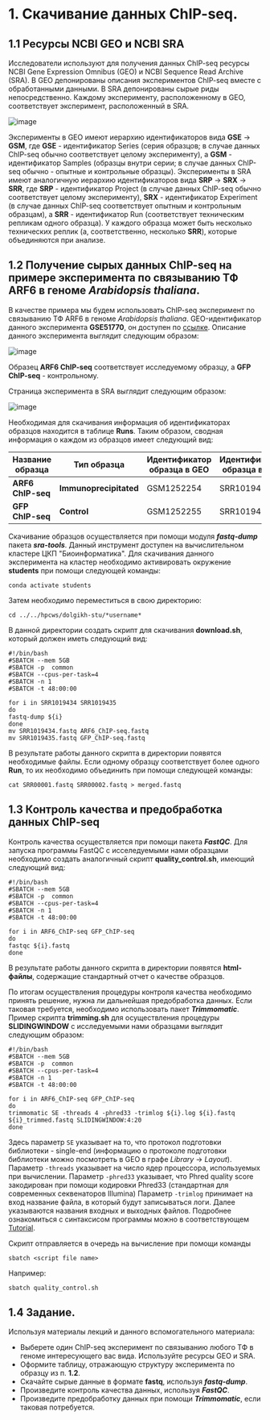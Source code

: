 # 1. Скачивание данных ChIP-seq.

## 1.1 Ресурсы NCBI GEO и NCBI SRA

Исследователи используют для получения данных ChIP-seq ресурсы NCBI Gene Expression Omnibus (GEO) и NCBI Sequence Read Archive (SRA). В GEO депонированы описания экспериментов ChIP-seq вместе с обработанными данными. В SRA депонированы сырые риды непосредственно. Каждому эксперименту, расположенному в GEO, соответствует эксперимент, расположенный в SRA. 

![image](https://user-images.githubusercontent.com/83860672/165040978-e509cce0-1b71-4177-8a56-615f0fce4b41.png)


Эксперименты в GEO имеют иерархию идентификаторов вида **GSE** → **GSM**, где **GSE** - идентификатор Series (серия образцов; в случае данных ChIP-seq обычно соответствует целому эксперименту), а **GSM** - идентификатор Samples (образцы внутри серии; в случае данных ChIP-seq обычно - опытные и контрольные образцы). Эксперименты в SRA имеют аналогичную иерархию идентификаторов вида **SRP** → **SRX** → **SRR**, где **SRP** - идентификатор Project (в случае данных ChIP-seq обычно соответствует целому эксперименту), **SRX** - идентификатор Experiment (в случае данных ChIP-seq соответствует опытным и контрольным образцам), а **SRR** - идентификатор Run (соответствует техническим репликам одного образца). У каждого образца может быть несколько технических реплик (а, соответственно, несколько **SRR**), которые объединяются при анализе.

## 1.2 Получение сырых данных ChIP-seq на примере эксперимента по связыванию ТФ ARF6 в геноме *Arabidopsis thaliana*.

В качестве примера мы будем использовать ChIP-seq эксперимент по связыванию ТФ ARF6 в геноме *Arabidopsis thaliana*. GEO-идентификатор данного эксперимента **GSE51770**, он доступен по [ссылке](https://www.ncbi.nlm.nih.gov/geo/query/acc.cgi?acc=GSE51770). Описание данного эксперимента выглядит следующим образом:

![image](https://user-images.githubusercontent.com/83860672/165031288-ff785117-b379-41e8-823c-de245c75a5d6.png)

Образец **ARF6 ChIP-seq** соответствует исследуемому образцу, а **GFP ChIP-seq** - контрольному.

Страница эксперимента в SRA выглядит следующим образом:

![image](https://user-images.githubusercontent.com/83860672/165033263-dc202304-6388-40c4-92fd-815d6e3c717a.png)

Необходимая для скачивания информация об идентификаторах образцов находится в таблице **Runs**. Таким образом, сводная информация о каждом из образцов имеет следующий вид:

|Название образца|Тип образца|Идентификатор образца в GEO|Идентификатор образца в SRA|
|---|---|---|---|
|**ARF6 ChIP-seq**|**Immunoprecipitated**|GSM1252254|SRR1019434|
|**GFP ChIP-seq**|**Control**|GSM1252255|SRR1019435|

Скачивание образцов осуществляется при помощи модуля **_fastq-dump_** пакета **_sra-tools_**. Данный инструмент доступен на вычислительном кластере ЦКП "Биоинформатика". Для скачивания данного эксперимента на кластер необходимо активировать окружение **students** при помощи следующей команды:

`conda activate students`

Затем необходимо переместиться в свою директорию:

`cd ../../hpcws/dolgikh-stu/*username*`

В данной директории создать скрипт для скачивания **download.sh**, который должен иметь следующий вид:

```shell
#!/bin/bash
#SBATCH --mem 5GB
#SBATCH -p  common
#SBATCH --cpus-per-task=4
#SBATCH -n 1
#SBATCH -t 48:00:00

for i in SRR1019434 SRR1019435
do
fastq-dump ${i}
done
mv SRR1019434.fastq ARF6_ChIP-seq.fastq
mv SRR1019435.fastq GFP_ChIP-seq.fastq
```

В результате работы данного скрипта в директории появятся необходимые файлы. Если одному образцу соответствует более одного **Run**, то их необходимо объединить при помощи следующей команды:

`cat SRR00001.fastq SRR00002.fastq > merged.fastq`

## 1.3 Контроль качества и предобработка данных ChIP-seq

Контроль качества осуществляется при помощи пакета **_FastQC_**. Для запуска программы FastQC с исселедуемыми нами образцами необходимо создать аналогичный скрипт **quality_control.sh**, имеющий следующий вид:

```shell
#!/bin/bash
#SBATCH --mem 5GB
#SBATCH -p  common
#SBATCH --cpus-per-task=4
#SBATCH -n 1
#SBATCH -t 48:00:00

for i in ARF6_ChIP-seq GFP_ChIP-seq
do
fastqc ${i}.fastq
done
```

В результате работы данного скрипта в директории появятся **html-файлы**, содержащие стандартный отчет о качестве образцов.

По итогам осуществления процедуры контроля качества необходимо принять решение, нужна ли дальнейшая предобработка данных. Если таковая требуется, необходимо использовать пакет **_Trimmomatic_**. Пример скрипта **trimming.sh** для осуществления процедуры **SLIDINGWINDOW** с исследуемыми нами образцами выглядит следующим образом:

```shell
#!/bin/bash
#SBATCH --mem 5GB
#SBATCH -p  common
#SBATCH --cpus-per-task=4
#SBATCH -n 1
#SBATCH -t 48:00:00

for i in ARF6_ChIP-seq GFP_ChIP-seq
do
trimmomatic SE -threads 4 -phred33 -trimlog ${i}.log ${i}.fastq ${i}_trimmed.fastq SLIDINGWINDOW:4:20 
done
```
Здесь параметр `SE` указывает на то, что протокол подготовки библиотеки - single-end (информацию о протоколе подготовки библиотеки можно посмотреть в GEO в графе *Library* → *Layout*). Параметр `-threads` указывает на число ядер процессора, используемых при вычислении. Параметр `-phred33` указывает, что Phred quality score закодирован при помощи кодировки Phred33 (стандартная для современных секвенаторов Illumina) Параметр `-trimlog` принимает на вход название файла, в который будут записываться логи. Далее указываются названия входных и выходных файлов. Подробнее ознакомиться с синтаксисом программы можно в соответствующем [Tutorial](http://www.usadellab.org/cms/uploads/supplementary/Trimmomatic/TrimmomaticManual_V0.32.pdf).

Скрипт отправляется в очередь на вычисление при помощи команды

`sbatch <script file name>`

Например:

`sbatch quality_control.sh`


## 1.4 Задание.

Используя материалы лекций и данного вспомогательного материала:

- Выберете один ChIP-seq эксперимент по связыванию любого ТФ в геноме интересующего вас вида. Используйте ресурсы GEO и SRA.
- Оформите таблицу, отражающую структуру эксперимента по образцу из п. **1.2**.
- Скачайте сырые данные в формате **fastq**, используя **_fastq-dump_**.
- Произведите контроль качества данных, используя **_FastQC_**.
- Произведите предобработку данных при помощи **_Trimmomatic_**, если таковая потребуется.
 
